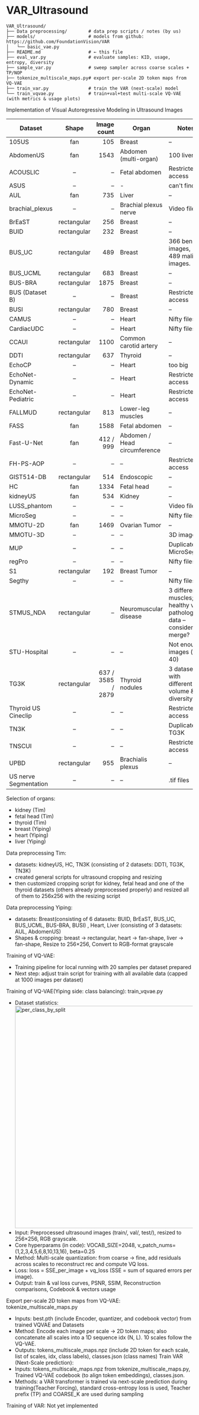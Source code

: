 # VAR_Ultrasound

```text
VAR_Ultrasound/
├── Data preprocessing/        # data prep scripts / notes (by us)
├── models/                    # models from github: https://github.com/FoundationVision/VAR
│   └── basic_vae.py
├── README.md                  # ← this file
├── eval_var.py                # evaluate samples: KID, usage, entropy, diversity
├── sample_var.py              # sweep sampler across coarse scales + TP/NOP
├── tokenize_multiscale_maps.py# export per-scale 2D token maps from VQ-VAE
├── train_var.py               # train the VAR (next-scale) model
└── train_vqvae.py             # train+val+test multi-scale VQ-VAE (with metrics & usage plots)
```


Implementation of Visual Autoregressive Modeling in Ultrasound Images



| Dataset                |   Shape   | Image count | Organ                               | Notes                                                                                                           |
|------------------------|:---------:|------------:|-------------------------------------|-----------------------------------------------------------------------------------------------------------------|
| 105US                  | fan       |         105 | Breast                              | –                                                                                                               |
| AbdomenUS              | fan       |        1543 | Abdomen (multi-organ)               | 100 liver                                                                                                            |
| ACOUSLIC               | –         |          –  | Fetal abdomen                       | Restricted access                                                                                               |
| ASUS                   | –         |          –  | -                                   | can't find                                                                                                      |
| AUL                    | fan       |         735 | Liver                               | –                                                                                                               |
| brachial_plexus        | –         |          –  | Brachial plexus nerve               | Video files                                                                                                     |
| BrEaST                 | rectangular |        256 | Breast                              | –                                                                                                               |
| BUID                   | rectangular |        232 | Breast                              | –                                                                                                               |
| BUS_UC                 | rectangular |        489 | Breast                              |  366 benign images, 489 mali images.                                                                                                               |
| BUS_UCML               | rectangular |        683 | Breast                              | –                                                                                                               |
| BUS-BRA                | rectangular |       1875 | Breast                              | –                                                                                                               |
| BUS (Dataset B)        | –         |          –  | Breast                              | Restricted access                                                                                               |
| BUSI                   | rectangular |        780 | Breast                              | –                                                                                                               |
| CAMUS                  | –         |          –  | Heart                               | Nifty files                                                                                                     |
| CardiacUDC             | –         |          –  | Heart                               | Nifty files                                                                                                     |
| CCAUI                  | rectangular |       1100 | Common carotid artery               | –                                                                                                               |
| DDTI                   | rectangular |        637 | Thyroid                             | –                                                                                                               |
| EchoCP                 | –         |          –  | Heart                               | too big                                                                                                         |
| EchoNet-Dynamic        | –         |          –  | Heart                               | Restricted access                                                                                               |
| EchoNet-Pediatric      | –         |          –  | Heart                               | Restricted access                                                                                               |
| FALLMUD                | rectangular |        813 | Lower-leg muscles                   | –                                                                                                               |
| FASS                   | fan       |        1588 | Fetal abdomen                       | –                                                                                                               |
| Fast-U-Net             | fan       | 412 / 999  | Abdomen / Head circumference        | –                                                                                                               |
| FH-PS-AOP              | –         |          –  | –                                   | Restricted access                                                                                               |
| GIST514-DB             | rectangular |        514 | Endoscopic                          | –                                                                                                               |
| HC                     | fan       |       1334 | Fetal head                          | –                                                                                                               |
| kidneyUS               | fan       |        534 | Kidney                              | –                                                                                                               |
| LUSS_phantom           | –         |          –  | –                                   | Video files                                                                                                     |
| MicroSeg               | –         |          –  | –                                   | Nifty files                                                                                                     |
| MMOTU-2D               | fan       |       1469 | Ovarian Tumor                       | –                                                                                                               |
| MMOTU-3D               | –         |          –  | –                                   | 3D images                                                                                                       |
| MUP                    | –         |          –  | –                                   | Duplicate MicroSeg                                                                                              |
| regPro                 | –         |          –  | –                                   | Nifty files                                                                                                     |
| S1                     | rectangular |        192 | Breast Tumor                        | –                                                                                                               |
| Segthy                 | –         |          –  | –                                   | Nifty files                                                                                                     |
| STMUS_NDA              | rectangular |          – | Neuromuscular disease               | 3 different muscles; healthy vs pathological data – consider merge?                                             |
| STU-Hospital           | –         |          –  | –                                   | Not enough images (≈ 40)                                                                                        |
| TG3K                   | rectangular | 637 / 3585 / 2879 | Thyroid nodules                   | 3 datasets with different volume & diversity                                                                    |
| Thyroid US Cineclip    | –         |          –  | –                                   | Restricted access                                                                                               |
| TN3K                   | –         |          –  | –                                   | Duplicate TG3K                                                                                                  |
| TNSCUI                 | –         |          –  | –                                   | Restricted access                                                                                               |
| UPBD                   | rectangular |        955 | Brachialis plexus                   | –                                                                                                               |
| US nerve Segmentation  | –         |          –  | –                                   | .tif files                                                                                                      |

Selection of organs:
- kidney (Tim)
- fetal head (Tim)
- thyroid (Tim)
- breast (Yiping)
- heart (Yiping)
- liver (Yiping)

Data preprocessing Tim:
- datasets: kidneyUS, HC, TN3K (consisting of 2 datasets: DDTI, TG3K, TN3K)
- created general scripts for ultrasound cropping and resizing
- then customized cropping script for kidney, fetal head and one of the thyroid datasets (others already preprocessed properly) and resized all of them to 256x256 with the resizing script

Data preprocessing Yiping:
- datasets: Breast(consisting of 6 datasets: BUID, BrEaST, BUS_UC, BUS_UCML, BUS-BRA, BUSI) , Heart, Liver (consisting of 3 datasets: AUL, AbdomenUS)
- Shapes & cropping: breast → rectangular, heart → fan-shape, liver → fan-shape, Resize to 256×256, Convert to RGB-format grayscale

Training of VQ-VAE:
- Training pipeline for local running with 20 samples per dataset prepared
- Next step: adjust train script for training with all available data (capped at 1000 images per dataset)

Training of VQ-VAE(Yiping side: class balancing): train_vqvae.py 
- Dataset statistics:<img width="1200" height="600" alt="per_class_by_split" src="https://github.com/user-attachments/assets/842876f5-5494-4fe4-9bdc-27536b4413fe" />
- Input: Preprocessed ultrasound images (train/, val/, test/), resized to 256×256, RGB grayscale.
- Core hyperparams (in code): VOCAB_SIZE=2048, v_patch_nums=(1,2,3,4,5,6,8,10,13,16), beta=0.25
- Method: Multi-scale quantization: from coarse → fine, add residuals across scales to reconstruct rec and compute VQ loss.
- Loss: loss = SSE_per_image + vq_loss (SSE = sum of squared errors per image).
- Output: train & val loss curves, PSNR, SSIM, Reconstruction comparisons, Codebook & vectors usage


Export per-scale 2D token maps from VQ-VAE: tokenize_multiscale_maps.py
- Inputs: best.pth (include Encoder, quantizer, and codebook vector) from trained VQVAE and Datasets
- Method: Encode each image per scale → 2D token maps; also concatenate all scales into a 1D sequence idx (N, L). 10 scales follow the VQ-VAE.
- Outputs: tokens_multiscale_maps.npz (include 2D token for each scale, list of scales, idx, class labels), classes.json (class names)
Train VAR (Next-Scale prediction):
- Inputs: tokens_multiscale_maps.npz from tokenize_multiscale_maps.py, Trained VQ-VAE codebook (to align token embeddings), classes.json.
- Methods: a VAR transformer is trained via next-scale prediction during training(Teacher Forcing), standard cross-entropy loss is used, Teacher prefix (TP) and COARSE_K are used during sampling

Training of VAR:
Not yet implemented
